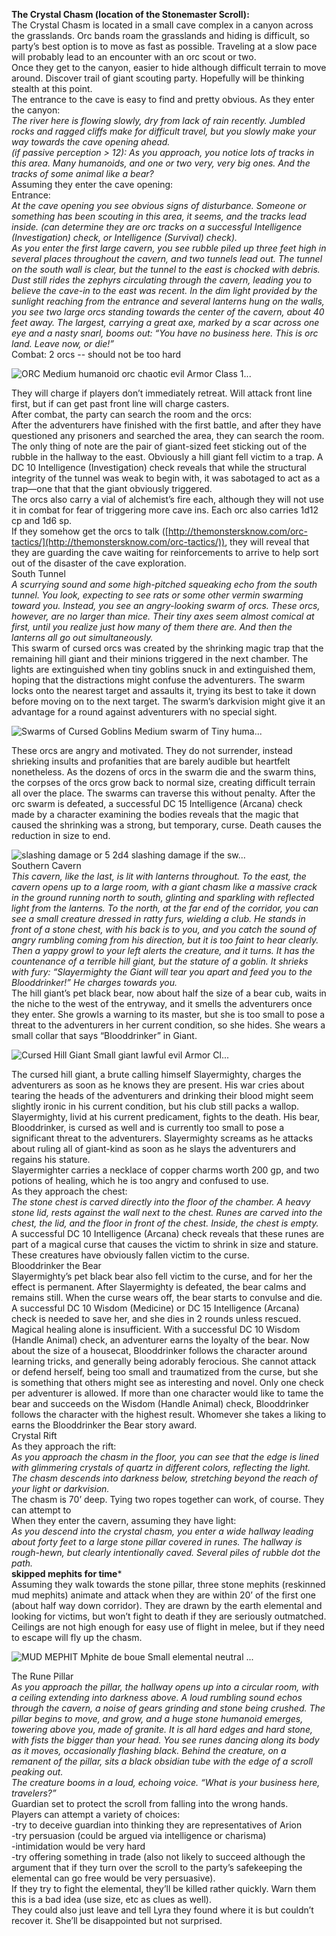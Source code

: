 **The Crystal Chasm (location of the Stonemaster Scroll):**  
The Crystal Chasm is located in a small cave complex in a canyon across the grasslands. Orc bands roam the grasslands and hiding is difficult, so party’s best option is to move as fast as possible. Traveling at a slow pace will probably lead to an encounter with an orc scout or two.  
Once they get to the canyon, easier to hide although difficult terrain to move around. Discover trail of giant scouting party. Hopefully will be thinking stealth at this point.  
The entrance to the cave is easy to find and pretty obvious. As they enter the canyon:  
_The river here is flowing slowly, dry from lack of rain recently. Jumbled rocks and ragged cliffs make for difficult travel, but you slowly make your way towards the cave opening ahead._   
_(if passive perception \> 12): As you approach, you notice lots of tracks in this area. Many humanoids, and one or two very, very big ones. And the tracks of some animal like a bear?_  
Assuming they enter the cave opening:  
Entrance:  
_At the cave opening you see obvious signs of disturbance. Someone or something has been scouting in this area, it seems, and the tracks lead inside. (can determine they are orc tracks on a successful Intelligence (Investigation) check, or Intelligence (Survival) check)._  
_As you enter the first large cavern, you see rubble piled up three feet high in several places throughout the cavern, and two tunnels lead out. The tunnel on the south wall is clear, but the tunnel to the east is chocked with debris. Dust still rides the zephyrs circulating through the cavern, leading you to believe the cave-in to the east was recent. In the dim light provided by the sunlight reaching from the entrance and several lanterns hung on the walls, you see two large orcs standing towards the center of the cavern, about 40 feet away. The largest, carrying a great axe, marked by a scar across one eye and a nasty snarl, booms out: “You have no business here. This is orc land. Leave now, or die!”_  
Combat: 2 orcs -- should not be too hard

![ORC Medium humanoid orc chaotic evil Armor Class 1...](Exported%20image%2020251029101733-0.png)

They will charge if players don’t immediately retreat. Will attack front line first, but if can get past front line will charge casters.   
After combat, the party can search the room and the orcs:  
After the adventurers have finished with the first battle, and after they have questioned any prisoners and searched the area, they can search the room. The only thing of note are the pair of giant-sized feet sticking out of the rubble in the hallway to the east. Obviously a hill giant fell victim to a trap. A DC 10 Intelligence (Investigation) check reveals that while the structural integrity of the tunnel was weak to begin with, it was sabotaged to act as a trap—one that that the giant obviously triggered.   
The orcs also carry a vial of alchemist’s fire each, although they will not use it in combat for fear of triggering more cave ins. Each orc also carries 1d12 cp and 1d6 sp.   
If they somehow get the orcs to talk ([http://themonstersknow.com/orc-tactics/](http://themonstersknow.com/orc-tactics/)), they will reveal that they are guarding the cave waiting for reinforcements to arrive to help sort out of the disaster of the cave exploration.   
South Tunnel  
_A scurrying sound and some high-pitched squeaking echo from the south tunnel. You look, expecting to see rats or some other vermin swarming toward you. Instead, you see an angry-looking swarm of orcs. These orcs, however, are no larger than mice. Their tiny axes seem almost comical at first, until you realize just how many of them there are. And then the lanterns all go out simultaneously._   
This swarm of cursed orcs was created by the shrinking magic trap that the remaining hill giant and their minions triggered in the next chamber. The lights are extinguished when tiny goblins snuck in and extinguished them, hoping that the distractions might confuse the adventurers. The swarm locks onto the nearest target and assaults it, trying its best to take it down before moving on to the next target. The swarm’s darkvision might give it an advantage for a round against adventurers with no special sight. 

![Swarms of Cursed Goblins Medium swarm of Tiny huma...](Exported%20image%2020251029101735-1.png)

These orcs are angry and motivated. They do not surrender, instead shrieking insults and profanities that are barely audible but heartfelt nonetheless. As the dozens of orcs in the swarm die and the swarm thins, the corpses of the orcs grow back to normal size, creating difficult terrain all over the place. The swarms can traverse this without penalty. After the orc swarm is defeated, a successful DC 15 Intelligence (Arcana) check made by a character examining the bodies reveals that the magic that caused the shrinking was a strong, but temporary, curse. Death causes the reduction in size to end. 

![slashing damage or 5 2d4 slashing damage if the sw...](Exported%20image%2020251029101736-2.png)      
Southern Cavern  
_This cavern, like the last, is lit with lanterns throughout. To the east, the cavern opens up to a large room, with a giant chasm like a massive crack in the ground running north to south, glinting and sparkling with reflected light from the lanterns. To the north, at the far end of the corridor, you can see a small creature dressed in ratty furs, wielding a club. He stands in front of a stone chest, with his back is to you, and you catch the sound of angry rumbling coming from his direction, but it is too faint to hear clearly. Then a yappy growl to your left alerts the creature, and it turns. It has the countenance of a terrible hill giant, but the stature of a goblin. It shrieks with fury: “Slayermighty the Giant will tear you apart and feed you to the Blooddrinker!” He charges towards you._  
The hill giant’s pet black bear, now about half the size of a bear cub, waits in the niche to the west of the entryway, and it smells the adventurers once they enter. She growls a warning to its master, but she is too small to pose a threat to the adventurers in her current condition, so she hides. She wears a small collar that says “Blooddrinker” in Giant.

![Cursed Hill Giant Small giant lawful evil Armor Cl...](Exported%20image%2020251029101737-3.png)

The cursed hill giant, a brute calling himself Slayermighty, charges the adventurers as soon as he knows they are present. His war cries about tearing the heads of the adventurers and drinking their blood might seem slightly ironic in his current condition, but his club still packs a wallop. Slayermighty, livid at his current predicament, fights to the death. His bear, Blooddrinker, is cursed as well and is currently too small to pose a significant threat to the adventurers. Slayermighty screams as he attacks about ruling all of giant-kind as soon as he slays the adventurers and regains his stature.   
Slayermighter carries a necklace of copper charms worth 200 gp, and two potions of healing, which he is too angry and confused to use.   
As they approach the chest:  
_The stone chest is carved directly into the floor of the chamber. A heavy stone lid, rests against the wall next to the chest. Runes are carved into the chest, the lid, and the floor in front of the chest. Inside, the chest is empty._  
A successful DC 10 Intelligence (Arcana) check reveals that these runes are part of a magical curse that causes the victim to shrink in size and stature. These creatures have obviously fallen victim to the curse.   
Blooddrinker the Bear  
Slayermighty’s pet black bear also fell victim to the curse, and for her the effect is permanent. After Slayermighty is defeated, the bear calms and remains still. When the curse wears off, the bear starts to convulse and die. A successful DC 10 Wisdom (Medicine) or DC 15 Intelligence (Arcana) check is needed to save her, and she dies in 2 rounds unless rescued. Magical healing alone is insufficient. With a successful DC 10 Wisdom (Handle Animal) check, an adventurer earns the loyalty of the bear. Now about the size of a housecat, Blooddrinker follows the character around learning tricks, and generally being adorably ferocious. She cannot attack or defend herself, being too small and traumatized from the curse, but she is something that others might see as interesting and novel. Only one check per adventurer is allowed. If more than one character would like to tame the bear and succeeds on the Wisdom (Handle Animal) check, Blooddrinker follows the character with the highest result. Whomever she takes a liking to earns the Blooddrinker the Bear story award.   
Crystal Rift  
As they approach the rift:  
_As you approach the chasm in the floor, you can see that the edge is lined with glimmering crystals of quartz in different colors, reflecting the light. The chasm descends into darkness below, stretching beyond the reach of your light or darkvision._   
The chasm is 70’ deep. Tying two ropes together can work, of course. They can attempt to   
When they enter the cavern, assuming they have light:  
_As you descend into the crystal chasm, you enter a wide hallway leading about forty feet to a large stone pillar covered in runes. The hallway is rough-hewn, but clearly intentionally caved. Several piles of rubble dot the path._   
****skipped mephits for time*****  
Assuming they walk towards the stone pillar, three stone mephits (reskinned mud mephits) animate and attack when they are within 20’ of the first one (about half way down corridor). They are drawn by the earth elemental and looking for victims, but won’t fight to death if they are seriously outmatched. Ceilings are not high enough for easy use of flight in melee, but if they need to escape will fly up the chasm. 

![MUD MEPHIT Mphite de boue Small elemental neutral ...](Exported%20image%2020251029101738-4.png)

The Rune Pillar  
_As you approach the pillar, the hallway opens up into a circular room, with a ceiling extending into darkness above. A loud rumbling sound echos through the cavern, a noise of gears grinding and stone being crushed. The pillar begins to move, and grow, and a huge stone humanoid emerges, towering above you, made of granite. It is all hard edges and hard stone, with fists the bigger than your head. You see runes dancing along its body as it moves, occasionally flashing black. Behind the creature, on a remanent of the pillar, sits a black obsidian tube with the edge of a scroll peaking out._   
_The creature booms in a loud, echoing voice. “What is your business here, travelers?”_  
Guardian set to protect the scroll from falling into the wrong hands.   
Players can attempt a variety of choices:  
-try to deceive guardian into thinking they are representatives of Arion  
-try persuasion (could be argued via intelligence or charisma)  
-intimidation would be very hard  
-try offering something in trade (also not likely to succeed although the argument that if they turn over the scroll to the party’s safekeeping the elemental can go free would be very persuasive).   
If they try to fight the elemental, they’ll be killed rather quickly. Warn them this is a bad idea (use size, etc as clues as well).  
They could also just leave and tell Lyra they found where it is but couldn’t recover it. She’ll be disappointed but not surprised.